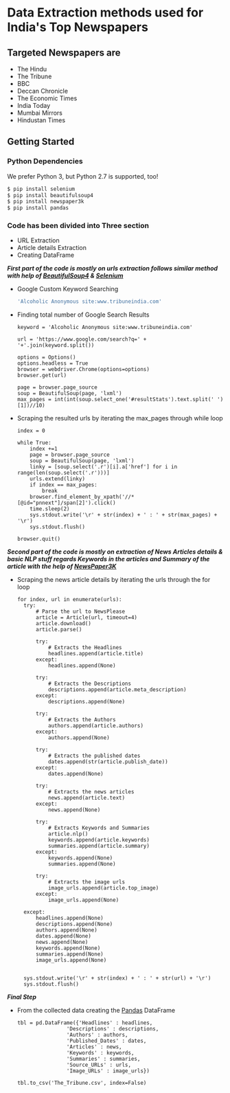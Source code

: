 # Data Extraction methods used for India's Top Newspapers

## Targeted Newspapers are

- The Hindu
- The Tribune
- BBC
- Deccan Chronicle
- The Economic Times
- India Today
- Mumbai Mirrors
- Hindustan Times

## Getting Started

### Python Dependencies
We prefer Python 3, but Python 2.7 is supported, too!
```bash
$ pip install selenium
$ pip install beautifulsoup4
$ pip install newspaper3k
$ pip install pandas
```

### Code has been divided into Three section

  * URL Extraction
  * Article details Extraction
  * Creating DataFrame

***First part of the code is mostly on urls extraction follows similar method with help of [BeautifulSoup4](https://www.crummy.com/software/BeautifulSoup/bs4/doc/) & [Selenium](https://selenium-python.readthedocs.io/)***

- Google Custom Keyword Searching

  ```bash
  'Alcoholic Anonymous site:www.tribuneindia.com'
  ```

- Finding total number of Google Search Results

   ```python3
  keyword = 'Alcoholic Anonymous site:www.tribuneindia.com'

  url = 'https://www.google.com/search?q=' + '+'.join(keyword.split())

  options = Options()
  options.headless = True
  browser = webdriver.Chrome(options=options)
  browser.get(url)

  page = browser.page_source
  soup = BeautifulSoup(page, 'lxml')
  max_pages = int(int(soup.select_one('#resultStats').text.split(' ')[1])//10)

   ```

- Scraping the resulted urls by iterating the max_pages through while loop  

    ```python3
    index = 0

    while True:
        index +=1
        page = browser.page_source
        soup = BeautifulSoup(page, 'lxml')
        linky = [soup.select('.r')[i].a['href'] for i in range(len(soup.select('.r')))]
        urls.extend(linky)
        if index == max_pages:
            break
        browser.find_element_by_xpath('//*[@id="pnnext"]/span[2]').click()
        time.sleep(2)
        sys.stdout.write('\r' + str(index) + ' : ' + str(max_pages) + '\r')
        sys.stdout.flush()

    browser.quit()
    ```

***Second part of the code is mostly on extraction of News Articles details & basic NLP stuff regards Keywords in the articles and Summary of the article with the help of [NewsPaper3K](https://pypi.org/project/newspaper3k/)***

- Scraping the news article details by iterating the urls through the for loop

    ```python3
    for index, url in enumerate(urls):
      try:
          # Parse the url to NewsPlease
          article = Article(url, timeout=4)
          article.download()
          article.parse()

          try:
              # Extracts the Headlines
              headlines.append(article.title)
          except:
              headlines.append(None)

          try:
              # Extracts the Descriptions
              descriptions.append(article.meta_description)
          except:
              descriptions.append(None)

          try:
              # Extracts the Authors
              authors.append(article.authors)
          except:
              authors.append(None)

          try:
              # Extracts the published dates
              dates.append(str(article.publish_date))
          except:
              dates.append(None)

          try:
              # Extracts the news articles
              news.append(article.text)
          except:
              news.append(None)

          try:
              # Extracts Keywords and Summaries
              article.nlp()
              keywords.append(article.keywords)
              summaries.append(article.summary)
          except:
              keywords.append(None)
              summaries.append(None)

          try:
              # Extracts the image urls
              image_urls.append(article.top_image)
          except:
              image_urls.append(None)

      except:
          headlines.append(None)
          descriptions.append(None)
          authors.append(None)
          dates.append(None)
          news.append(None)
          keywords.append(None)
          summaries.append(None)
          image_urls.append(None)


      sys.stdout.write('\r' + str(index) + ' : ' + str(url) + '\r')
      sys.stdout.flush()
    ```

***Final Step***

- From the collected data creating the [Pandas](https://pypi.org/project/pandas/) DataFrame

    ```python3
    tbl = pd.DataFrame({'Headlines' : headlines,
                    'Descriptions' : descriptions,
                    'Authors' : authors,
                    'Published_Dates' : dates,
                    'Articles' : news,
                    'Keywords' : keywords,
                    'Summaries' : summaries,
                    'Source_URLs' : urls,
                    'Image_URLs' : image_urls})

    tbl.to_csv('The_Tribune.csv', index=False)
    ```
